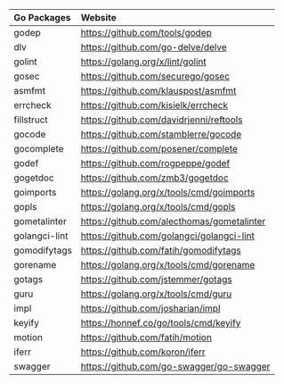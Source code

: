 | Go Packages   | Website                                    |
|:--------------|:-------------------------------------------|
| godep         | https://github.com/tools/godep             |
| dlv           | https://github.com/go-delve/delve          |
| golint        | https://golang.org/x/lint/golint           |
| gosec         | https://github.com/securego/gosec          |
| asmfmt        | https://github.com/klauspost/asmfmt        |
| errcheck      | https://github.com/kisielk/errcheck        |
| fillstruct    | https://github.com/davidrjenni/reftools    |
| gocode        | https://github.com/stamblerre/gocode       |
| gocomplete    | https://github.com/posener/complete        |
| godef         | https://github.com/rogpeppe/godef          |
| gogetdoc      | https://github.com/zmb3/gogetdoc           |
| goimports     | https://golang.org/x/tools/cmd/goimports   |
| gopls         | https://golang.org/x/tools/cmd/gopls       |
| gometalinter  | https://github.com/alecthomas/gometalinter |
| golangci-lint | https://github.com/golangci/golangci-lint  |
| gomodifytags  | https://github.com/fatih/gomodifytags      |
| gorename      | https://golang.org/x/tools/cmd/gorename    |
| gotags        | https://github.com/jstemmer/gotags         |
| guru          | https://golang.org/x/tools/cmd/guru        |
| impl          | https://github.com/josharian/impl          |
| keyify        | https://honnef.co/go/tools/cmd/keyify      |
| motion        | https://github.com/fatih/motion            |
| iferr         | https://github.com/koron/iferr             |
| swagger       | https://github.com/go-swagger/go-swagger   |
